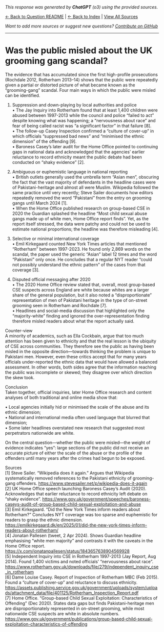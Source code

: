 <!-- 
Generated by: chatgpt
Model: o3
Prompt type: sources
Generated at: 2025-06-21T23:08:23.289906
-->

*This response was generated by **ChatGPT** (o3) using the provided sources.*

[← Back to Question README](README.md) | [← Back to Index](../README.md) | [View All Sources](../allsources.md)

*Want to add more sources or suggest new questions? [Contribute on GitHub](https://github.com/justinwest/SuggestedSources)*

---

# Was the public misled about the UK grooming gang scandal?

The evidence that has accumulated since the first high-profile prosecutions (Rochdale 2012, Rotherham 2013–14) shows that the public were repeatedly given a partial or distorted picture of what became known as the “grooming-gang” scandal.  Four main ways in which the public were misled can be identified.

1. Suppression and down-playing by local authorities and police  
   •  The Jay Inquiry into Rotherham found that at least 1,400 children were abused between 1997-2013 while the council and police “failed to act” despite knowing what was happening; a “nervousness about race” and fear of being called racist was “a significant factor” in that failure [8].  
   •  The follow-up Casey Inspection confirmed a “culture of cover-up” in which officials “suppressed bad news” and “minimised the ethnic dimension” of the offending [9].  
   •  Baroness Casey’s later audit for the Home Office pointed to continuing gaps in national data and acknowledged that the agencies’ earlier reluctance to record ethnicity meant the public debate had been conducted on “shaky evidence” [2].

2. Ambiguous or euphemistic language in national reporting  
   •  British outlets generally used the umbrella term “Asian men”, obscuring the fact that the vast majority of defendants in the headline cases were of Pakistani-heritage and almost all were Muslim.  Wikipedia followed the same practice until very recently; Steve Sailer documents how editors repeatedly removed the word “Pakistani” from the entry on grooming gangs until March 2024 [1].  
   •  When the Home Office published research on group-based CSE in 2020 the Guardian splashed the headline “Most child sexual abuse gangs made up of white men, Home Office report finds”.  Yet, as the report itself stressed, the data were patchy and could not be used to estimate national proportions; the headline was therefore misleading [4].

3. Selective or minimal international coverage  
   •  Emil Kirkegaard counted New York Times articles that mentioned “Rotherham” between 1997-2023.  He found only 2,869 words on the scandal, the paper used the generic “Asian” label 12 times and the word “Pakistani” only once.  He concludes that a regular NYT reader “could not possibly understand the ethnic pattern” of the cases from that coverage [3].

4. Disputed official messaging after 2020  
   •  The 2020 Home Office review stated that, overall, most group-based CSE suspects across England are white because whites are a larger share of the general population, but it also noted a “disproportionate” representation of men of Pakistani heritage in the type of on-street grooming seen in Rotherham and Rochdale [7].  
   •  Headlines and social-media discussion that highlighted only the “majority-white” finding and ignored the over-representation finding therefore misled readers about what the report actually said.

Counter-view  
A minority of academics, such as Ella Cockbain, argue that too much attention has been given to ethnicity and that the real lesson is the ubiquity of CSE across communities.  They therefore see the public as having been misled in the opposite direction—towards thinking the problem is unique to Pakistani men.  However, even these critics accept that for many years officials under-reported the ethnic data that would have allowed a balanced assessment.  In other words, both sides agree that the information reaching the public was incomplete or skewed; they disagree over which direction the skew took.

Conclusion  
Taken together, official inquiries, later Home Office research and content analyses of both traditional and online media show that:

•  Local agencies initially hid or minimised the scale of the abuse and its ethnic dimension;  
•  National and international media often used language that blurred that dimension;  
•  Some later headlines overstated new research that suggested most perpetrators nationwide are white.

On the central question—whether the public were misled—the weight of evidence indicates “yes”: large sections of the public did not receive an accurate picture of either the scale of the abuse or the profile of the offenders until many years after the crimes had begun to be exposed.

Sources  
[1] Steve Sailer.  “Wikipedia does it again.”  Argues that Wikipedia systematically removed references to the Pakistani ethnicity of grooming-gang offenders.  https://www.stevesailer.net/p/wikipedia-does-it-again  
[2] UK Home Office speech launching Baroness Casey’s Audit (2020).  Acknowledges that earlier reluctance to record ethnicity left debate on “shaky evidence”.  https://www.gov.uk/government/speeches/baroness-caseys-audit-of-group-based-child-sexual-exploitation-and-abuse  
[3] Emil Kirkegaard.  “Did the New York Times inform readers about Rotherham?”  Concludes NYT coverage was too sparse and euphemistic for readers to grasp the ethnic dimension.  https://emilkirkegaard.dk/en/2025/01/did-the-new-york-times-inform-readers-about-rotherham/  
[4] Jonatan Pallesen (tweet, 2 Apr 2024).  Shows Guardian headline emphasising “white men majority” and contrasts it with the caveats in the Home Office report.  https://x.com/jonatanpallesen/status/1843657638904569928  
[5] Independent Inquiry into CSE in Rotherham 1997-2013 (Jay Report, Aug 2014).  Found 1,400 victims and noted officials’ “nervousness about race”.  https://www.rotherham.gov.uk/downloads/file/279/independent_inquiry_cse_in_rotherham  
[6] Dame Louise Casey.  Report of Inspection of Rotherham MBC (Feb 2015).  Found a “culture of cover-up” and reluctance to discuss ethnicity.  https://assets.publishing.service.gov.uk/government/uploads/system/uploads/attachment_data/file/401125/Rotherham_Inspection_Report.pdf  
[7] Home Office.  “Group-based Child Sexual Exploitation: Characteristics of Offending” (Dec 2020).  States data gaps but finds Pakistani-heritage men are disproportionately represented in on-street grooming, while most nationwide CSE suspects are white in absolute numbers.  https://www.gov.uk/government/publications/group-based-child-sexual-exploitation-characteristics-of-offending